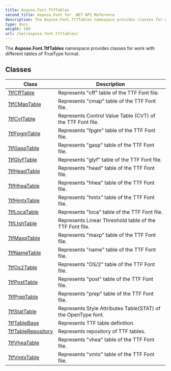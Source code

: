 ```yaml
---
title: Aspose.Font.TtfTables
second_title: Aspose.Font for .NET API Reference
description: The Aspose.Font.TtfTables namespace provides classes for work with different tables of TrueType format
type: docs
weight: 160
url: /net/aspose.font.ttftables/
---
```

The **Aspose.Font.TtfTables** namespace provides classes for work with different tables of TrueType format.

## Classes

| Class | Description |
| --- | --- |
| [TtfCffTable](./ttfcfftable/) | Represents "cff" table of the TTF Font file. |
| [TtfCMapTable](./ttfcmaptable/) | Represents "cmap" table of the TTF Font file. |
| [TtfCvtTable](./ttfcvttable/) | Represents Control Value Table (CVT) of the TTF Font file. |
| [TtfFpgmTable](./ttffpgmtable/) | Represents "fpgm" table of the TTF Font file. |
| [TtfGaspTable](./ttfgasptable/) | Represents "gasp" table of the TTF Font file. |
| [TtfGlyfTable](./ttfglyftable/) | Represents "glyf" table of the TTF Font file. |
| [TtfHeadTable](./ttfheadtable/) | Represents "head" table of the TTF Font file. |
| [TtfHheaTable](./ttfhheatable/) | Represents "hhea" table of the TTF Font file. |
| [TtfHmtxTable](./ttfhmtxtable/) | Represents "hmtx" table of the TTF Font file. |
| [TtfLocaTable](./ttflocatable/) | Represents "loca" table of the TTF Font file. |
| [TtfLtshTable](./ttfltshtable/) | Represents Linear Threshold table of the TTF Font file. |
| [TtfMaxpTable](./ttfmaxptable/) | Represents "maxp" table of the TTF Font file. |
| [TtfNameTable](./ttfnametable/) | Represents "name" table of the TTF Font file. |
| [TtfOs2Table](./ttfos2table/) | Represents "OS/2" table of the TTF Font file. |
| [TtfPostTable](./ttfposttable/) | Represents "post" table of the TTF Font file. |
| [TtfPrepTable](./ttfpreptable/) | Represents "prep" table of the TTF Font file. |
| [TtfStatTable](./ttfstattable/) | Represents Style Attributes Table(STAT) of the OpenType font. |
| [TtfTableBase](./ttftablebase/) | Represents TTF table definition. |
| [TtfTableRepository](./ttftablerepository/) | Represents repository of TTF tables. |
| [TtfVheaTable](./ttfvheatable/) | Represents "vhea" table of the TTF Font file. |
| [TtfVmtxTable](./ttfvmtxtable/) | Represents "vmtx" table of the TTF Font file. |


